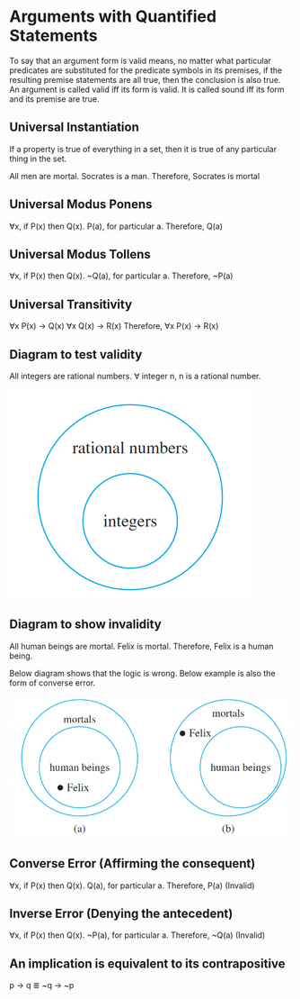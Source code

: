 # Arguments with Quantified Statements

To say that an argument form is valid means, no matter what particular predicates are substituted for the predicate
symbols in its premises, if the resulting premise statements are all true, then the conclusion is also true.
    An argument is called valid iff its form is valid. It is called sound iff its form and its premise are
    true.

## Universal Instantiation

If a property is true of everything in a set, then it is true of any particular thing in the set.

All men are mortal.
Socrates is a man.
Therefore, Socrates is mortal 

## Universal Modus Ponens

∀x, if P(x) then Q(x).
P(a), for particular a.
Therefore, Q(a)

## Universal Modus Tollens

∀x, if P(x) then Q(x).
~Q(a), for particular a.
Therefore, ~P(a)

## Universal Transitivity

∀x P(x) -> Q(x)
∀x Q(x) -> R(x)
Therefore, ∀x P(x) -> R(x)

## Diagram to test validity

All integers are rational numbers.
∀ integer n, n is a rational number.

![test_validity](./res/test_validity.png)

## Diagram to show invalidity

All human beings are mortal.
Felix is mortal.
Therefore, Felix is a human being.

Below diagram shows that the logic is wrong.
Below example is also the form of converse error.

![test_invalidity](./res/test_invalidity.png)

## Converse Error (Affirming the consequent)

∀x, if P(x) then Q(x).
Q(a), for particular a.
Therefore, P(a) (Invalid)

## Inverse Error (Denying the antecedent)

∀x, if P(x) then Q(x).
~P(a), for particular a.
Therefore, ~Q(a) (Invalid)

## An implication is equivalent to its contrapositive

p -> q ≣ ~q -> ~p